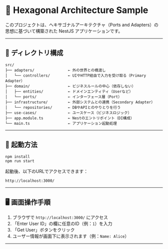 # 🧱 Hexagonal Architecture Sample

このプロジェクトは、ヘキサゴナルアーキテクチャ（Ports and Adapters）の思想に基づいて構築された NestJS アプリケーションです。  

---

## 📁 ディレクトリ構成

```
src/
├── adapters/               ← 外の世界との橋渡し
│   └── controllers/        ← UIやHTTP経由で入力を受け取る（Primary Adapter）
├── domain/                 ← ビジネスルールの中心（依存しない）
│   ├── entities/           ← ドメインエンティティ（Userなど）
│   └── ports/              ← インターフェース層（Port）
├── infrastructure/         ← 外部システムとの連携（Secondary Adapter）
│   └── repositories/       ← DBやAPIとのやりとりを行う
├── use-cases/              ← ユースケース（ビジネスロジック）
├── app.module.ts           ← Nestのエントリポイント（DI構成）
└── main.ts                 ← アプリケーション起動処理

```

---

## 🚀 起動方法

```bash
npm install
npm run start
```

起動後、以下のURLでアクセスできます：

```
http://localhost:3000/
```

---

## 🖥️ 画面操作手順

1. ブラウザで `http://localhost:3000/` にアクセス
2. 「Enter User ID」の欄に任意のID（例：`1`）を入力
3. 「Get User」ボタンをクリック
4. ユーザー情報が画面下に表示されます（例：`Name: Alice`）

---
